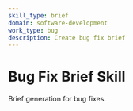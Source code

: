 ```yaml
---
skill_type: brief
domain: software-development
work_type: bug
description: Create bug fix brief
---
```


# Bug Fix Brief Skill

Brief generation for bug fixes.
